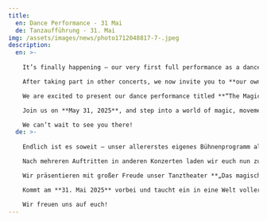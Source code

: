 ```yaml
---
title:
  en: Dance Performance - 31 Mai
  de: Tanzaufführung - 31. Mai
img: /assets/images/news/photo1712048817-7-.jpeg
description:
  en: >-
    
    It’s finally happening – our very first full performance as a dance group!

    After taking part in other concerts, we now invite you to **our own dance show**.

    We are excited to present our dance performance titled **“The Magical Land of Dreams”**.

    Join us on **May 31, 2025**, and step into a world of magic, movement, and imagination.

    We can’t wait to see you there!
  de: >-
    
    Endlich ist es soweit – unser allererstes eigenes Bühnenprogramm als Tanzgruppe!

    Nach mehreren Auftritten in anderen Konzerten laden wir euch nun zu **unserer eigenen Tanzshow** ein.

    Wir präsentieren mit großer Freude unser Tanztheater **„Das magische Traumland“**.

    Kommt am **31. Mai 2025** vorbei und taucht ein in eine Welt voller Magie, Bewegung und Fantasie.

    Wir freuen uns auf euch!
---
```

